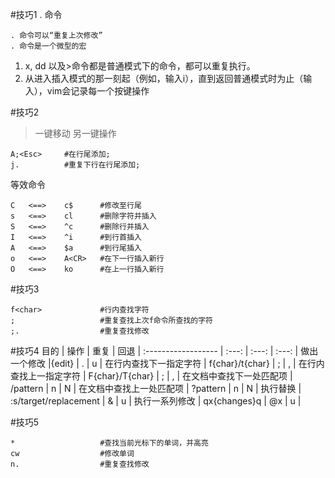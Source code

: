 #技巧1 . 命令

    . 命令可以“重复上次修改”
    . 命令是一个微型的宏

1. x, dd 以及>命令都是普通模式下的命令，都可以重复执行。
2. 从进入插入模式的那一刻起（例如，输入i），直到返回普通模式时为止（输入<Esc>），vim会记录每一个按键操作

#技巧2 
>一键移动 另一键操作

```
A;<Esc>   	#在行尾添加;
j.			#重复下行在行尾添加;
```
等效命令

```
C	<==> 	c$		#修改至行尾
s	<==>	cl		#删除字符并插入
S	<==>	^c		#删除行并插入
I	<==>	^i		#到行首插入
A 	<==>	$a		#到行尾插入
o	<==>	A<CR>	#在下一行插入新行
O	<==> 	ko		#在上一行插入新行
```
#技巧3 
```
f<char> 			#行内查找字符
;					#重复查找上次f命令所查找的字符
;.					#重复查找修改
```
#技巧4
目的 				| 操作 	| 重复 	|  回退	|
:------------------	| :---:	| :---:	| :---:	|
做出一个修改 			|{edit}	| .		| u		|
在行内查找下一指定字符 | f{char}/t{char} | ; | , |
在行内查找上一指定字符 | F{char}/T{char} | ; | , |
在文档中查找下一处匹配项 | /pattern<CR> | n | N |
在文档中查找上一处匹配项 | ?pattern<CR> | n | N |
执行替换				| :s/target/replacement | & | u |
执行一系列修改		| qx{changes}q	| @x | u |

#技巧5
```
*					#查找当前光标下的单词，并高亮
cw					#修改单词
n.					#重复查找修改
```



